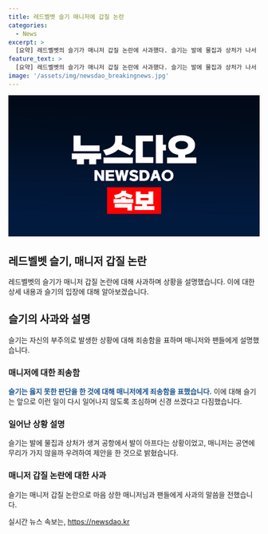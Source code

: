 ```yaml
---
title: 레드벨벳 슬기 매니저에 갑질 논란
categories:
  - News
excerpt: >
  [요약] 레드벨벳의 슬기가 매니저 갑질 논란에 사과했다. 슬기는 발에 물집과 상처가 나서 하이힐을 신었으나 매니저가 운동화를 신도록 한 사진에 대한 해명과 심려를 표현했다. 그녀는 실수를 인정하고 앞으로 신중히 행동할 것을 다짐했다. 이로 인해 매니저 갑질 논란이 커지고 있으며, 사과글을 올린 후 응원의 목소리가 나오고 있다.
feature_text: >
  [요약] 레드벨벳의 슬기가 매니저 갑질 논란에 사과했다. 슬기는 발에 물집과 상처가 나서 하이힐을 신었으나 매니저가 운동화를 신도록 한 사진에 대한 해명과 심려를 표현했다. 그녀는 실수를 인정하고 앞으로 신중히 행동할 것을 다짐했다. 이로 인해 매니저 갑질 논란이 커지고 있으며, 사과글을 올린 후 응원의 목소리가 나오고 있다.
image: '/assets/img/newsdao_breakingnews.jpg'
---
```


<p><img src="/assets/img/newsdao_breakingnews.jpg" alt="pcversion 속보" /></p>

<h2 data-ke-size="size26">레드벨벳 슬기, 매니저 갑질 논란</h2>

<p data-ke-size="size16">레드벨벳의 슬기가 매니저 갑질 논란에 대해 사과하며 상황을 설명했습니다. 이에 대한 상세 내용과 슬기의 입장에 대해 알아보겠습니다.</p>

<h2 data-ke-size="size24">슬기의 사과와 설명</h2>

<p data-ke-size="size16">슬기는 자신의 부주의로 발생한 상황에 대해 죄송함을 표하며 매니저와 팬들에게 설명했습니다.</p>

<h3>매니저에 대한 죄송함</h3>

<p data-ke-size="size16"><b><span style="color: #1a5490;">슬기는 옳지 못한 판단을 한 것에 대해 매니저에게 죄송함을 표했습니다.</span></b> 이에 대해 슬기는 앞으로 이런 일이 다시 일어나지 않도록 조심하며 신경 쓰겠다고 다짐했습니다.</p>

<h3>일어난 상황 설명</h3>

<p data-ke-size="size16">슬기는 발에 물집과 상처가 생겨 공항에서 발이 아프다는 상황이었고, 매니저는 공연에 무리가 가지 않을까 우려하여 제안을 한 것으로 밝혔습니다.</p>

<h3>매니저 갑질 논란에 대한 사과</h3>

<p data-ke-size="size16">슬기는 매니저 갑질 논란으로 마음 상한 매니저님과 팬들에게 사과의 말씀을 전했습니다.</p>
실시간 뉴스 속보는, <a href="https://newsdao.kr" rel="dofollow">https://newsdao.kr</a>


